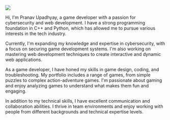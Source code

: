 ![](https://lh3.googleusercontent.com/drive-viewer/AITFw-zxCnsAsPzcdynBHychUnbB130l8mn7zvCUWoAnIUODpfWFELUfnEzyNkoSnsfvKymEB3iQluiadcuDA6IgILIn2To9=w1440-h793)

Hi, I'm Pranav Upadhyay, a game developer with a passion for cybersecurity and web development. I have a strong programming foundation in C++ and Python, which has allowed me to pursue various interests in the tech industry.

Currently, I'm expanding my knowledge and expertise in cybersecurity, with a focus on securing game development systems. I'm also working on mastering web development techniques to create interactive and dynamic web applications.

As a game developer, I have honed my skills in game design, coding, and troubleshooting. My portfolio includes a range of games, from simple puzzles to complex action-adventure games. I'm passionate about gaming and enjoy analyzing games to understand what makes them fun and engaging.

In addition to my technical skills, I have excellent communication and collaboration abilities. I thrive in team environments and enjoy working with people from different backgrounds and technical expertise levels.
